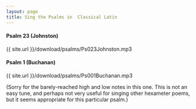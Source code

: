 ```yaml
---
layout: page
title: Sing the Psalms in  Classical Latin
---
```


#### Psalm 23 (Johnston)
<!--- <h2 class="download-link"><a href="{{ site.url }}/download/psalms/Ps023Johnston.mp3"><i class="fa fa-download" aria-hidden="true"></i> download MP3</a></h2> --->
{{ site.url }}/download/psalms/Ps023Johnston.mp3

#### Psalm 1 (Buchanan)
<!--- <h2 class="download-link"><a href="{{ site.url }}/download/psalms/Ps001Buchanan.mp3"><i class="fa fa-download" aria-hidden="true"></i> download MP3</a></h2> --->
{{ site.url }}/download/psalms/Ps001Buchanan.mp3

(Sorry for the barely-reached high and low notes in this one. This is not an easy tune, and perhaps not very useful for singing other hexameter poems, but it seems appropriate for this particular psalm.)